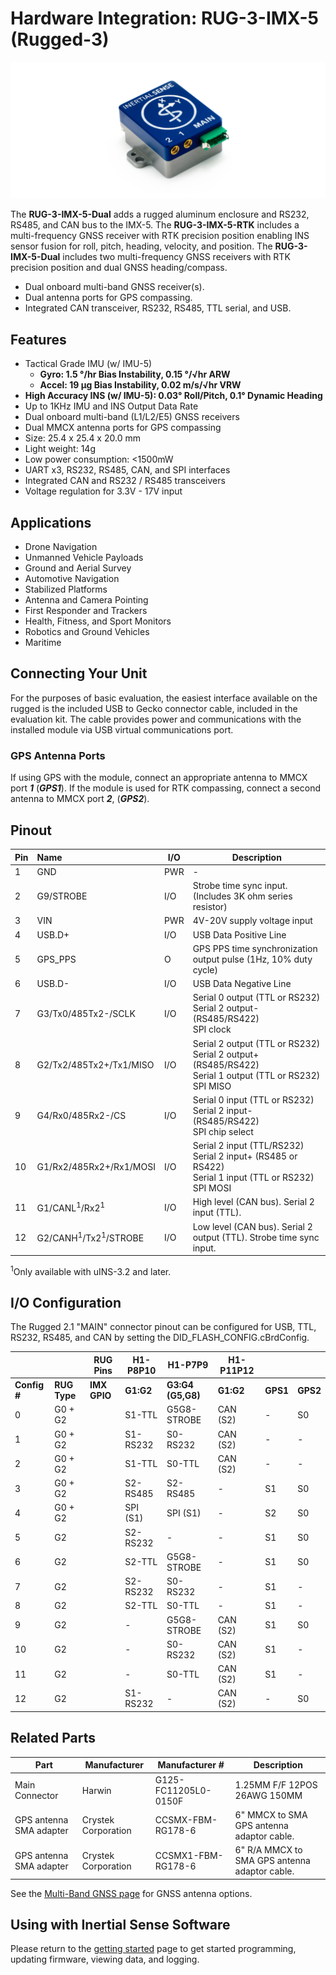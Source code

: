 # Hardware Integration: RUG-3-IMX-5 (Rugged-3)

<center>

![uINS_rugged_thumb](../images/RUG-3.0-G2.png)

</center>

The **RUG-3-IMX-5-Dual** adds a rugged aluminum enclosure and RS232, RS485, and CAN bus to the IMX-5. The **RUG-3-IMX-5-RTK** includes a multi-frequency GNSS receiver with RTK precision position enabling INS sensor fusion for roll, pitch, heading, velocity, and position. The **RUG-3-IMX-5-Dual** includes two multi-frequency GNSS receivers with RTK precision position and dual GNSS heading/compass.

- Dual onboard multi-band GNSS receiver(s). 
- Dual antenna ports for GPS compassing.
- Integrated CAN transceiver, RS232, RS485, TTL serial, and USB.

## Features

- Tactical Grade IMU (w/ IMU-5)
  - **Gyro: 1.5 °/hr Bias Instability, 0.15 °/√hr ARW**
  - **Accel: 19 µg Bias Instability, 0.02 m/s/√hr VRW**
- **High Accuracy INS (w/ IMU-5): 0.03° Roll/Pitch, 0.1° Dynamic Heading**
- Up to 1KHz IMU and INS Output Data Rate
- Dual onboard multi-band (L1/L2/E5) GNSS receivers
- Dual MMCX antenna ports for GPS compassing
- Size: 25.4 x 25.4 x 20.0 mm
- Light weight: 14g
- Low power consumption: <1500mW
- UART x3, RS232, RS485, CAN, and SPI interfaces
- Integrated CAN and RS232 / RS485 transceivers
- Voltage regulation for 3.3V - 17V input

## Applications

- Drone Navigation
- Unmanned Vehicle Payloads
- Ground and Aerial Survey
- Automotive Navigation
- Stabilized Platforms
- Antenna and Camera Pointing
- First Responder and Trackers
- Health, Fitness, and Sport Monitors
- Robotics and Ground Vehicles
- Maritime

## Connecting Your Unit

For the purposes of basic evaluation, the easiest interface available on the rugged is the included USB to Gecko connector cable, included in the evaluation kit. The cable provides power and communications with the installed module via USB virtual communications port.

### GPS Antenna Ports

If using GPS with the module, connect an appropriate antenna to MMCX port ***1*** (***GPS1***).  If the module is used for RTK compassing, connect a second antenna to MMCX port ***2***, (***GPS2***).  

## Pinout

| Pin  | Name                                       | I/O  | Description                                                  |
| ---- | :----------------------------------------- | ---- | ------------------------------------------------------------ |
| 1    | GND                                        | PWR  | -                                                            |
| 2    | G9/STROBE                                  | I/O  | Strobe time sync input.  (Includes 3K ohm series resistor)   |
| 3    | VIN                                        | PWR  | 4V-20V supply voltage input                                  |
| 4    | USB.D+                                     | I/O  | USB Data Positive Line                                       |
| 5    | GPS_PPS                                    | O    | GPS PPS time synchronization output pulse (1Hz, 10% duty cycle) |
| 6    | USB.D-                                     | I/O  | USB Data Negative Line                                       |
| 7    | G3/Tx0/485Tx2-/SCLK                        | I/O  | Serial 0 output (TTL or RS232)<br/>Serial 2 output- (RS485/RS422)<br/>SPI clock |
| 8    | G2/Tx2/485Tx2+/Tx1/MISO                    | I/O  | Serial 2 output (TTL or RS232)<br/>Serial 2 output+ (RS485/RS422)<br/>Serial 1 output (TTL or RS232)<br/>SPI MISO |
| 9    | G4/Rx0/485Rx2-/CS                          | I/O  | Serial 0 input (TTL or RS232)<br/>Serial 2 input- (RS485/RS422)<br/>SPI chip select |
| 10   | G1/Rx2/485Rx2+/Rx1/MOSI                    | I/O  | Serial 2 input (TTL/RS232)<br/>Serial 2 input+ (RS485 or RS422)<br/>Serial 1 input (TTL or RS232)<br/>SPI MOSI |
| 11   | G1/CANL<sup>1</sup>/Rx2<sup>1</sup>        | I/O  | High level (CAN bus). Serial 2 input (TTL).                  |
| 12   | G2/CANH<sup>1</sup>/Tx2<sup>1</sup>/STROBE | I/O  | Low level (CAN bus). Serial 2 output (TTL). Strobe time sync input. |

<sup>1</sup>Only available with uINS-3.2 and later.

## I/O Configuration

The Rugged 2.1 "MAIN" connector pinout can be configured for USB, TTL, RS232, RS485, and CAN by setting the DID_FLASH_CONFIG.cBrdConfig.

|              |              | RUG Pins     | H1-P8P10  | H1-P7P9           | H1-P11P12 |          |          |
| ------------ | ------------ | ------------ | --------- | ----------------- | --------- | -------- | -------- |
| **Config #** | **RUG Type** | **IMX GPIO** | **G1:G2** | **G3:G4 (G5,G8)** | **G1:G2** | **GPS1** | **GPS2** |
| 0            | G0 + G2      |              | S1-TTL    | G5G8-STROBE       | CAN (S2)  | -        | S0       |
| 1            | G0 + G2      |              | S1-RS232  | S0-RS232          | CAN (S2)  | -        | -        |
| 2            | G0 + G2      |              | S1-TTL    | S0-TTL            | CAN (S2)  | -        | -        |
| 3            | G0 + G2      |              | S2-RS485  | S2-RS485          | -         | S1       | S0       |
| 4            | G0 + G2      |              | SPI (S1)  | SPI (S1)          | -         | S2       | S0       |
| 5            | G2           |              | S2-RS232  | -                 | -         | S1       | S0       |
| 6            | G2           |              | S2-TTL    | G5G8-STROBE       | -         | S1       | S0       |
| 7            | G2           |              | S2-RS232  | S0-RS232          | -         | S1       | -        |
| 8            | G2           |              | S2-TTL    | S0-TTL            | -         | S1       | -        |
| 9            | G2           |              | -         | G5G8-STROBE       | CAN (S2)  | S1       | S0       |
| 10           | G2           |              | -         | S0-RS232          | CAN (S2)  | S1       | -        |
| 11           | G2           |              | -         | S0-TTL            | CAN (S2)  | S1       | -        |
| 12           | G2           |              | S1-RS232  | -                 | CAN (S2)  | -        | S0       |



## Related Parts

| Part                    | Manufacturer        | Manufacturer #       | Description                                   |
| ----------------------- | ------------------- | -------------------- | --------------------------------------------- |
| Main Connector          | Harwin              | G125-FC11205L0-0150F | 1.25MM F/F 12POS 26AWG 150MM                  |
| GPS antenna SMA adapter | Crystek Corporation | CCSMX-FBM-RG178-6    | 6" MMCX to SMA GPS antenna adaptor cable.     |
| GPS antenna SMA adapter | Crystek Corporation | CCSMX1-FBM-RG178-6   | 6" R/A MMCX to SMA GPS antenna adaptor cable. |

See the [Multi-Band GNSS page](../../gnss/multi_band_gnss/#multi-band-gnss-components) for GNSS antenna options.

## Using with Inertial Sense Software

Please return to the [getting started](../../getting-started/getting-started.md) page to get started programming, updating firmware, viewing data, and logging. 
